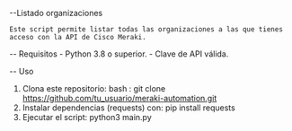 --Listado  organizaciones

	Este script permite listar todas las organizaciones a las que tienes acceso con la API de Cisco Meraki.

-- Requisitos
	- Python 3.8 o superior.
	- Clave de API válida.

-- Uso
1. Clona este repositorio:
   bash : git clone https://github.com/tu_usuario/meraki-automation.git
2. Instalar dependencias (requests) con: pip install requests
3. Ejecutar el script: python3 main.py
